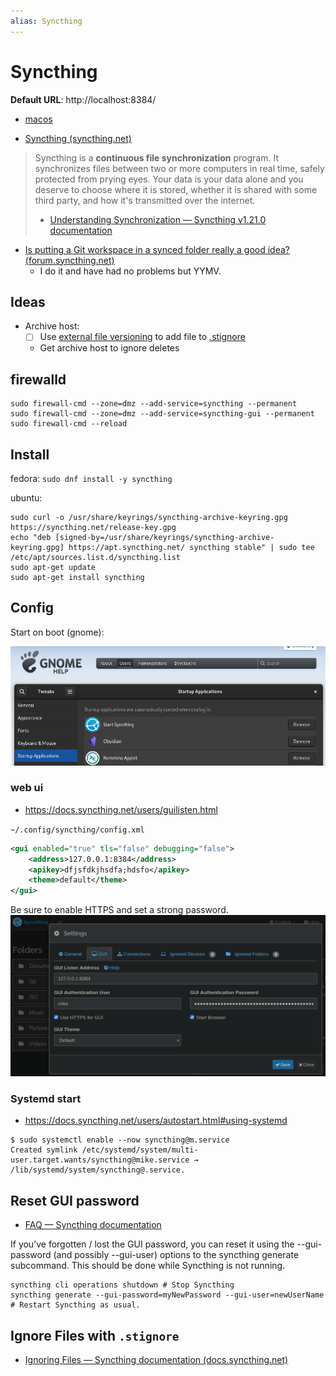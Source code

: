 ```yaml
---
alias: Syncthing
---
```

# Syncthing

<!-- markdown-link-check-disable-next-line -->
**Default URL**: http://localhost:8384/

- [macos](macos.md)

- [Syncthing (syncthing.net)](https://syncthing.net/)

> Syncthing is a **continuous file synchronization** program. It synchronizes files between two or more computers in real time, safely protected from prying eyes. Your data is your data alone and you deserve to choose where it is stored, whether it is shared with some third party, and how it's transmitted over the internet.
>
> - [Understanding Synchronization — Syncthing v1.21.0 documentation](https://docs.syncthing.net/v1.21.0/users/syncing#scanning)

- [Is putting a Git workspace in a synced folder really a good idea? (forum.syncthing.net)](https://forum.syncthing.net/t/is-putting-a-git-workspace-in-a-synced-folder-really-a-good-idea/1774)
    - I do it and have had no problems but YYMV.

## Ideas

- Archive host: 
    - [ ] Use [external file versioning](https://docs.syncthing.net/users/versioning.html#external-file-versioning) to add file to [.stignore](https://docs.syncthing.net/users/ignoring.html)
    - Get archive host to ignore deletes
## firewalld

```shell
sudo firewall-cmd --zone=dmz --add-service=syncthing --permanent
sudo firewall-cmd --zone=dmz --add-service=syncthing-gui --permanent
sudo firewall-cmd --reload
```

## Install

fedora: `sudo dnf install -y syncthing`

ubuntu:

```shell
sudo curl -o /usr/share/keyrings/syncthing-archive-keyring.gpg https://syncthing.net/release-key.gpg
echo "deb [signed-by=/usr/share/keyrings/syncthing-archive-keyring.gpg] https://apt.syncthing.net/ syncthing stable" | sudo tee /etc/apt/sources.list.d/syncthing.list
sudo apt-get update
sudo apt-get install syncthing
```

## Config

Start on boot (gnome):

![](assets/gnome-startup.png)

### web ui

- https://docs.syncthing.net/users/guilisten.html

`~/.config/syncthing/config.xml`

```xml
<gui enabled="true" tls="false" debugging="false">
    <address>127.0.0.1:8384</address>
    <apikey>dfjsfdkjhsdfa;hdsfo</apikey>
    <theme>default</theme>
</gui>
```

Be sure to enable HTTPS and set a strong password.
![tailsscale setting gui](assets/syncthing-settings-gui.png)

### Systemd start

- <https://docs.syncthing.net/users/autostart.html#using-systemd>

```shell
$ sudo systemctl enable --now syncthing@m.service
Created symlink /etc/systemd/system/multi-user.target.wants/syncthing@mike.service → /lib/systemd/system/syncthing@.service.
```

## Reset GUI password

- [FAQ — Syncthing documentation](https://docs.syncthing.net/users/faq.html#how-do-i-reset-the-gui-password)

If you’ve forgotten / lost the GUI password, you can reset it using the
--gui-password (and possibly --gui-user) options to the syncthing generate
subcommand. This should be done while Syncthing is not running.

    syncthing cli operations shutdown # Stop Syncthing
    syncthing generate --gui-password=myNewPassword --gui-user=newUserName
    # Restart Syncthing as usual.


## Ignore Files with `.stignore`

- [Ignoring Files — Syncthing documentation (docs.syncthing.net)](https://docs.syncthing.net/users/ignoring.html)
